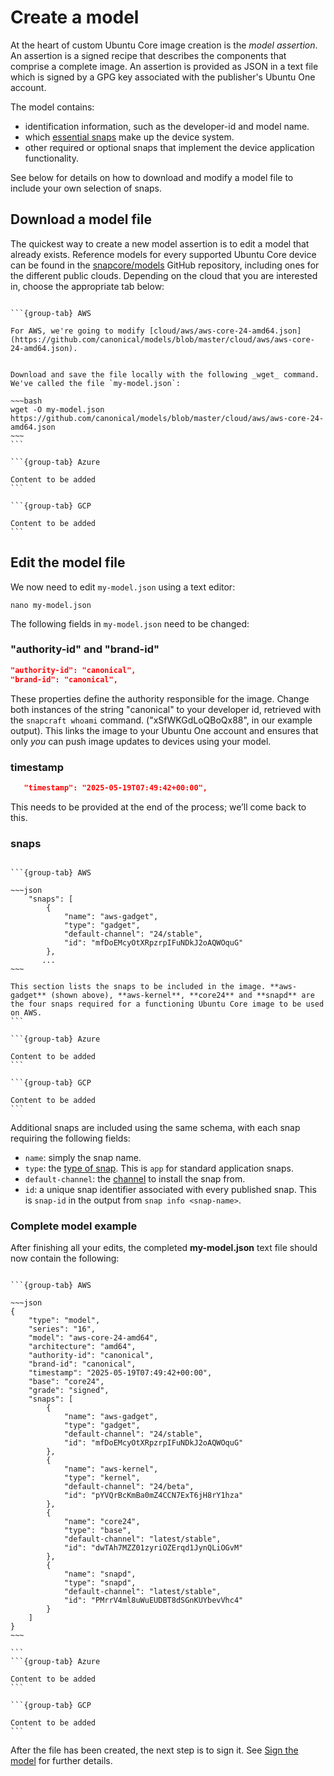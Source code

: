 # Create a model

At the heart of custom Ubuntu Core image creation is the _model assertion_. An assertion is a signed recipe that describes the components that comprise a complete image. An assertion is provided as JSON in a text file which is signed by a GPG key associated with the publisher's Ubuntu One account.

The model contains:
* identification information, such as the developer-id and model name.
* which [essential snaps](/explanation/core-elements/snaps-in-ubuntu-core) make up the device system.
* other required or optional snaps that implement the device application functionality.

See below for details on how to download and modify a model file to include your own selection of snaps.

## Download a model file

The quickest way to create a new model assertion is to edit a model that already exists. Reference models for every supported Ubuntu Core device can be found in the [snapcore/models](https://github.com/snapcore/models) GitHub repository, including ones for the different public clouds. Depending on the cloud that you are interested in, choose the appropriate tab below:

````{tabs}

```{group-tab} AWS

For AWS, we're going to modify [cloud/aws/aws-core-24-amd64.json](https://github.com/canonical/models/blob/master/cloud/aws/aws-core-24-amd64.json).


Download and save the file locally with the following _wget_ command. We've called the file `my-model.json`:

~~~bash
wget -O my-model.json https://github.com/canonical/models/blob/master/cloud/aws/aws-core-24-amd64.json
~~~
```

```{group-tab} Azure

Content to be added
```

```{group-tab} GCP

Content to be added
```
````

## Edit the model file

We now need to edit `my-model.json` using a text editor:

```
nano my-model.json
```

The following fields in `my-model.json` need to be changed:


###  "authority-id" and "brand-id"

```json
"authority-id": "canonical",
"brand-id": "canonical",
```

These properties define the authority responsible for the image. Change both instances of the string "canonical" to your developer id, retrieved with the `snapcraft whoami` command. ("xSfWKGdLoQBoQx88", in our example output). This links the image to your Ubuntu One account and ensures that only *you* can push image updates to devices using your model.

### timestamp


```json
   "timestamp": "2025-05-19T07:49:42+00:00",
```

This needs to be provided at the end of the process; we’ll come back to this.

###  snaps

````{tabs}

```{group-tab} AWS

~~~json
    "snaps": [
        {
            "name": "aws-gadget",
            "type": "gadget",
            "default-channel": "24/stable",
            "id": "mfDoEMcyOtXRpzrpIFuNDkJ2oAQWOquG"
        },
       ...
~~~

This section lists the snaps to be included in the image. **aws-gadget** (shown above), **aws-kernel**, **core24** and **snapd** are the four snaps required for a functioning Ubuntu Core image to be used on AWS.
```

```{group-tab} Azure

Content to be added
```

```{group-tab} GCP

Content to be added
```
````

Additional snaps are included using the same schema, with each snap requiring the following fields:
- `name`: simply the snap name.
- `type`: the [type of snap](/explanation/core-elements/snaps-in-ubuntu-core.md#types-of-snap). This is `app` for standard application snaps.
- `default-channel`: the [channel](https://snapcraft.io/docs/channels) to install the snap from.
- `id`: a unique snap identifier associated with every published snap. This is `snap-id` in the output from `snap info <snap-name>`.

### Complete model example

After finishing all your edits, the completed **my-model.json** text file should now contain the following:

````{tabs}

```{group-tab} AWS

~~~json
{
    "type": "model",
    "series": "16",
    "model": "aws-core-24-amd64",
    "architecture": "amd64",
    "authority-id": "canonical",
    "brand-id": "canonical",
    "timestamp": "2025-05-19T07:49:42+00:00",
    "base": "core24",
    "grade": "signed",
    "snaps": [
        {
            "name": "aws-gadget",
            "type": "gadget",
            "default-channel": "24/stable",
            "id": "mfDoEMcyOtXRpzrpIFuNDkJ2oAQWOquG"
        },
        {
            "name": "aws-kernel",
            "type": "kernel",
            "default-channel": "24/beta",
            "id": "pYVQrBcKmBa0mZ4CCN7ExT6jH8rY1hza"
        },
        {
            "name": "core24",
            "type": "base",
            "default-channel": "latest/stable",
            "id": "dwTAh7MZZ01zyriOZErqd1JynQLiOGvM"
        },
        {
            "name": "snapd",
            "type": "snapd",
            "default-channel": "latest/stable",
            "id": "PMrrV4ml8uWuEUDBT8dSGnKUYbevVhc4"
        }
    ]
}
~~~

```
```{group-tab} Azure

Content to be added
```

```{group-tab} GCP

Content to be added
```
````

After the file has been created, the next step is to sign it. See [Sign the model](/tutorials/build-a-public-cloud-image/sign-the-model) for further details.
